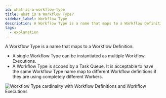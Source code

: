```yaml
---
id: what-is-a-workflow-type
title: What is a Workflow Type?
sidebar_label: Workflow Type
description: A Workflow Type is a name that maps to a Workflow Definition.
tags:
  - explanation
---
```


A Workflow Type is a name that maps to a Workflow Definition.

- A single Workflow Type can be instantiated as multiple Workflow Executions.
- A Workflow Type is scoped by a Task Queue.
  It is acceptable to have the same Workflow Type name map to different Workflow definitions if they are using completely different Workers.

![Workflow Type cardinality with Workflow Definitions and Workflow Executions](/diagrams/workflow-type-cardinality.svg)
